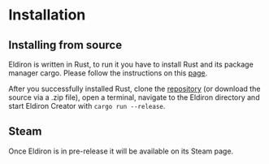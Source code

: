 # Installation

## Installing from source

Eldiron is written in Rust, to run it you have to install Rust and its package manager cargo. Please follow the instructions on this [page](https://www.rust-lang.org/tools/install).

After you successfully installed Rust, clone the [repository](https://github.com/markusmoenig/Eldiron) (or download the source via a .zip file), open a terminal, navigate to the Eldiron directory and start Eldiron Creator with `cargo run --release`.

## Steam

Once Eldiron is in pre-release it will be available on its Steam page.

